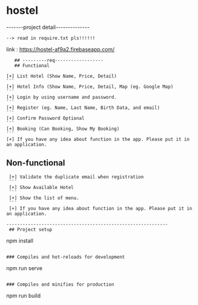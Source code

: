 # hostel

-------project detail--------------
```
--> read in require.txt pls!!!!!!
```
link : https://hostel-af9a2.firebaseapp.com/
```
   ## ---------req------------------
   ## Functional
   ```
    [+] List Hotel (Show Name, Price, Detail)
    ```
    [+] Hotel Info (Show Name, Price, Detail, Map (eg. Google Map)
    ```
    [+] Login by using username and password.
    ```
    [+] Register (eg. Name, Last Name, Birth Data, and email)
    ```
    [+] Confirm Password Optional
    ```
    [+] Booking (Can Booking, Show My Booking)
    ```
    [+] If you have any idea about function in the app. Please put it in an application.

   ## Non-functional
   ```
    [+] Validate the duplicate email when registration
    ```
    [+] Show Available Hotel
    ```
    [+] Show the list of menu.
    ```
    [+] If you have any idea about function in the app. Please put it in an application.

------------------------------------------------------------
    ## Project setup
```
npm install
```

### Compiles and hot-reloads for development
```
npm run serve
```

### Compiles and minifies for production
```
npm run build
```
